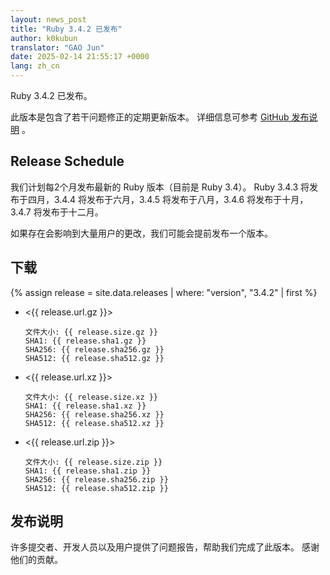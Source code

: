 ```yaml
---
layout: news_post
title: "Ruby 3.4.2 已发布"
author: k0kubun
translator: "GAO Jun"
date: 2025-02-14 21:55:17 +0000
lang: zh_cn
---
```


Ruby 3.4.2 已发布。

此版本是包含了若干问题修正的定期更新版本。
详细信息可参考 [GitHub 发布说明](https://github.com/ruby/ruby/releases/tag/v3_4_2) 。

## Release Schedule

我们计划每2个月发布最新的 Ruby 版本（目前是 Ruby 3.4）。
Ruby 3.4.3 将发布于四月，3.4.4 将发布于六月，3.4.5 将发布于八月，3.4.6 将发布于十月，3.4.7 将发布于十二月。

如果存在会影响到大量用户的更改，我们可能会提前发布一个版本。

## 下载

{% assign release = site.data.releases | where: "version", "3.4.2" | first %}

* <{{ release.url.gz }}>

      文件大小: {{ release.size.gz }}
      SHA1: {{ release.sha1.gz }}
      SHA256: {{ release.sha256.gz }}
      SHA512: {{ release.sha512.gz }}

* <{{ release.url.xz }}>

      文件大小: {{ release.size.xz }}
      SHA1: {{ release.sha1.xz }}
      SHA256: {{ release.sha256.xz }}
      SHA512: {{ release.sha512.xz }}

* <{{ release.url.zip }}>

      文件大小: {{ release.size.zip }}
      SHA1: {{ release.sha1.zip }}
      SHA256: {{ release.sha256.zip }}
      SHA512: {{ release.sha512.zip }}

## 发布说明

许多提交者、开发人员以及用户提供了问题报告，帮助我们完成了此版本。
感谢他们的贡献。
